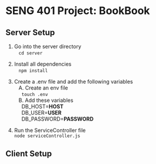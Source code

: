 # SENG 401 Project: BookBook

## Server Setup

1. Go into the server directory\
   &nbsp;&nbsp;&nbsp;`cd server`
2. Install all dependencies\
   &nbsp;&nbsp;&nbsp;`npm install`
3. Create a .env file and add the following variables\
   &nbsp;&nbsp;&nbsp;A. Create an env file\
    &nbsp;&nbsp;&nbsp;&nbsp;&nbsp;`touch .env`\
    &nbsp;&nbsp;&nbsp;B. Add these variables\
   &nbsp;&nbsp;&nbsp;&nbsp;&nbsp;DB_HOST=**HOST**\
   &nbsp;&nbsp;&nbsp;&nbsp;&nbsp;DB_USER=**USER**\
   &nbsp;&nbsp;&nbsp;&nbsp;&nbsp;DB_PASSWORD=**PASSWORD**

4. Run the ServiceController file\
   `node serviceController.js`

## Client Setup
